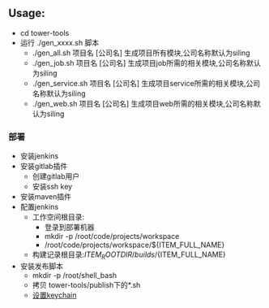 ## Usage:
+ cd tower-tools
+ 运行 ./gen_xxxx.sh 脚本
	+ ./gen_all.sh 项目名 [公司名] 生成项目所有模块,公司名称默认为siling
	+ ./gen_job.sh 项目名 [公司名] 生成项目job所需的相关模块,公司名称默认为siling
	+ ./gen_service.sh 项目名 [公司名] 生成项目service所需的相关模块,公司名称默认为siling
	+ ./gen_web.sh 项目名 [公司名] 生成项目web所需的相关模块,公司名称默认为siling
	
### 部署	
+ 安装jenkins
+ 安装gitlab插件
	+ 创建gitlab用户
	+ 安装ssh key
+ 安装maven插件
+ 配置jenkins
	+ 工作空间根目录:
		+ 登录到部署机器
		+ mkdir -p /root/code/projects/workspace
		+ /root/code/projects/workspace/${ITEM_FULL_NAME}
	+ 构建记录根目录:${ITEM_ROOTDIR}/builds/${ITEM_FULL_NAME}
+ 安装发布脚本
	+ mkdir -p /root/shell_bash
	+ 拷贝 tower-tools/publish下的*.sh
	+ [设置keychain](publish/README.md)
	
